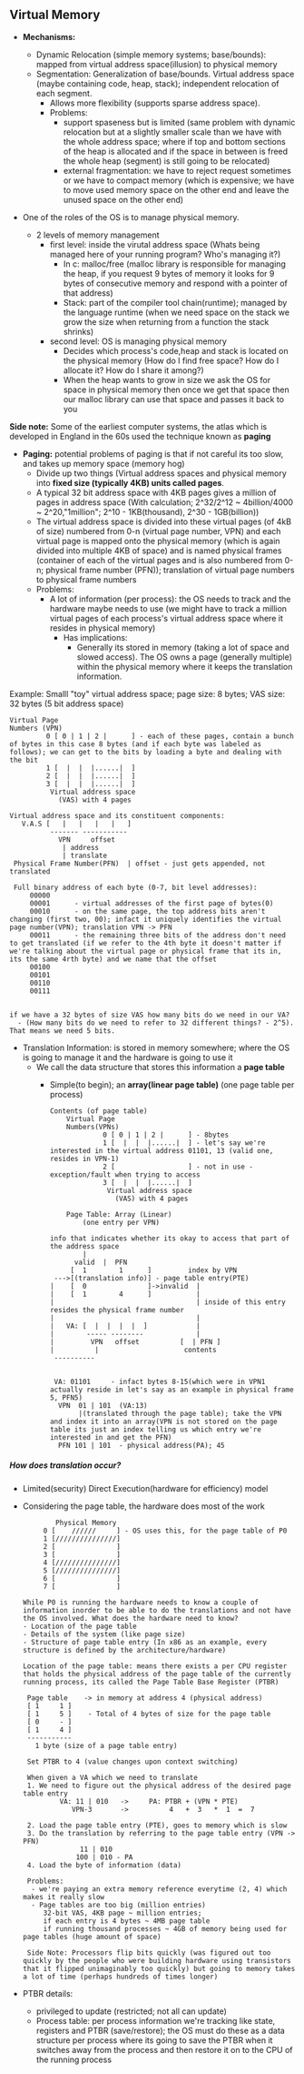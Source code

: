 ## Virtual Memory
- **Mechanisms:**
  - Dynamic Relocation (simple memory systems; base/bounds): mapped from virtual address space(illusion) to physical memory
  - Segmentation: Generalization of base/bounds. Virtual address space (maybe containing code, heap, stack); independent relocation of each segment. 
    - Allows more flexibility (supports sparse address space).
    - Problems: 
      - support spaseness but is limited (same problem with dynamic relocation but at a slightly smaller scale than we have with the whole address space; where if top and bottom sections of the heap is allocated and if the space in between is freed the whole heap (segment) is still going to be relocated)
      - external fragmentation: we have to reject request sometimes or we have to compact memory (which is expensive; we have to move used memory space on the other end and leave the unused space on the other end)

- One of the roles of the OS is to manage physical memory.
  - 2 levels of memory management
    - first level: inside the virutal address space (Whats being managed here of your running program? Who's managing it?)
      - In c: malloc/free (malloc library is responsible for managing the heap, if you request 9 bytes of memory it looks for 9 bytes of consecutive memory and respond with a pointer of that address) 
      - Stack: part of the compiler tool chain(runtime); managed by the language runtime (when we need space on the stack we grow the size when returning from a function the stack shrinks)
    - second level: OS is managing physical memory
      - Decides which process's code,heap and stack is located on the physical memory (How do I find free space? How do I allocate it? How do I share it among?)
      - When the heap wants to grow in size we ask the OS for space in physical memory then once we get that space then our malloc library can use that space and passes it back to you

**Side note:** Some of the earliest computer systems, the atlas which is developed in England in the 60s used the technique known as **paging**


- **Paging:** potential problems of paging is that if not careful its too slow, and takes up memory space (memory hog)
  - Divide up two things (Virtual address spaces and physical memory into **fixed size (typically 4KB) units called pages**. 
  - A typical 32 bit address space with 4KB pages gives a million of pages in address space (With calculation; 2^32/2^12 ~ 4billion/4000 ~ 2^20,"1million"; 2^10 - 1KB(thousand), 2^30 - 1GB(billion))
  - The virtual address space is divided into these virtual pages (of 4kB of size) numbered from 0-n (virtual page number, VPN) and each virtual page is mapped onto the physical memory (which is again divided into multiple 4KB of space) and is named physical frames (container of each of the virtual pages and is also numbered from 0-n; physical frame number (PFN)); translation of virtual page numbers to physical frame numbers
  - Problems:
    - A lot of information (per process): the OS needs to track and the hardware  maybe needs to use (we might have to track a million virtual pages of each process's virtual address space where it resides in physical memory)
      - Has implications:
        - Generally its stored in memory (taking a lot of space and slowed access). The OS owns a page (generally multiple) within the physical memory where it keeps the translation information.
        

Example: Smalll "toy" virtual address space; page size: 8 bytes; VAS size: 32 bytes (5 bit address space)

    Virtual Page
    Numbers (VPN)
             0 [ 0 | 1 | 2 |      ] - each of these pages, contain a bunch of bytes in this case 8 bytes (and if each byte was labeled as follows); we can get to the bits by loading a byte and dealing with the bit
             1 [  |  |  |......|  ]
             2 [  |  |  |......|  ]
             3 [  |  |  |......|  ]
              Virtual address space 
                (VAS) with 4 pages

    Virtual address space and its constituent components:
       V.A.S [   |   |   |   |   ]
              ------- -----------
                VPN     offset
                 | address
                 | translate
     Physical Frame Number(PFN)  | offset - just gets appended, not translated
              
     Full binary address of each byte (0-7, bit level addresses):
         00000
         00001      - virtual addresses of the first page of bytes(0)
         00010      - on the same page, the top address bits aren't changing (first two, 00); infact it uniquely identifies the virtual page number(VPN); translation VPN -> PFN
         00011      - the remaining three bits of the address don't need to get translated (if we refer to the 4th byte it doesn't matter if we're talking about the virtual page or physical frame that its in, its the same 4rth byte) and we name that the offset
         00100
         00101
         00110
         00111
     
     
    if we have a 32 bytes of size VAS how many bits do we need in our VA? 
      - (How many bits do we need to refer to 32 different things? - 2^5). That means we need 5 bits.
    

- Translation Information: is stored in memory somewhere; where the OS is going to manage it and the hardware is going to use it
  - We call the data structure that stores this information a **page table**
    - Simple(to begin); an **array(linear page table)** (one page table per process)
    
          
          Contents (of page table)
              Virtual Page
              Numbers(VPNs)
                       0 [ 0 | 1 | 2 |      ] - 8bytes
                       1 [  |  |  |......|  ] - let's say we're interested in the virtual address 01101, 13 (valid one, resides in VPN-1)
                       2 [                  ] - not in use - exception/fault when trying to access
                       3 [  |  |  |......|  ]
                        Virtual address space 
                          (VAS) with 4 pages
                          
              Page Table: Array (Linear)
                  (one entry per VPN)
                  
          info that indicates whether its okay to access that part of the address space  
                  |
                valid  |  PFN
               [  1        1      ]         index by VPN
           --->[(translation info)] - page table entry(PTE)
          |    [  0               ]->invalid  |
          |    [  1        4      ]           |
          |                                   | inside of this entry resides the physical frame number
          |                                   |
          |   VA: [  |  |  |  |  ]            |
          |        ----- --------             |
          |         VPN   offset          [  | PFN ]      
          |          |                     contents   
           ----------


           VA: 01101     - infact bytes 8-15(which were in VPN1 actually reside in let's say as an example in physical frame 5, PFN5)
            VPN  01 | 101  (VA:13)
                 |(translated through the page table); take the VPN and index it into an array(VPN is not stored on the page table its just an index telling us which entry we're interested in and get the PFN)
            PFN 101 | 101  - physical address(PA); 45



##### How does translation occur?
- Limited(security) Direct Execution(hardware for efficiency) model

- Considering the page table, the hardware does most of the work 

              Physical Memory
           0 [    //////     ] - OS uses this, for the page table of P0
           1 [///////////////]
           2 [               ]
           3 [               ]
           4 [///////////////]
           5 [///////////////]
           6 [               ]
           7 [               ]
                                   
      While P0 is running the hardware needs to know a couple of information inorder to be able to do the translations and not have the OS involved. What does the hardware need to know?   
      - Location of the page table
      - Details of the system (like page size)
      - Structure of page table entry (In x86 as an example, every structure is defined by the architecture/hardware)

      Location of the page table: means there exists a per CPU register that holds the physical address of the page table of the currently running process, its called the Page Table Base Register (PTBR)
      
       Page table    -> in memory at address 4 (physical address)
       [ 1     1 ]    
       [ 1     5 ]    - Total of 4 bytes of size for the page table
       [ 0     - ]
       [ 1     4 ]
       -----------
         1 byte (size of a page table entry)
       
       Set PTBR to 4 (value changes upon context switching)
       
       When given a VA which we need to translate
       1. We need to figure out the physical address of the desired page table entry
               VA: 11 | 010   ->     PA: PTBR + (VPN * PTE)
                  VPN-3       ->          4   +  3   *  1  =  7
          
       2. Load the page table entry (PTE), goes to memory which is slow
       3. Do the translation by referring to the page table entry (VPN -> PFN)
                    11 | 010
                   100 | 010 - PA
       4. Load the byte of information (data)   

       Problems:        
        - we're paying an extra memory reference everytime (2, 4) which makes it really slow
        - Page tables are too big (million entries)
           32-bit VAS, 4KB page ~ million entries;
           if each entry is 4 bytes ~ 4MB page table
           if running thousand processes ~ 4GB of memory being used for page tables (huge amount of space)

       Side Note: Processors flip bits quickly (was figured out too quickly by the people who were building hardware using transistors that it flipped unimaginably too quickly) but going to memory takes a lot of time (perhaps hundreds of times longer)


- PTBR details:
  - privileged to update (restricted; not all can update)
  - Process table: per process information we're tracking like state, registers and PTBR (save/restore); the OS must do these as a data structure per process where its going to save the PTBR when it switches away from the process and then restore it on to the CPU of the running process

















